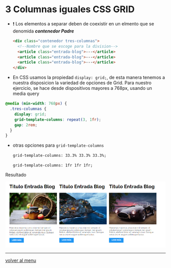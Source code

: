 # 3 Columnas iguales CSS GRID

- :heavy_exclamation_mark: Los elementos a separar deben de coexistir en un elmento que se denomida _**contenedor Padre**_

  ```html
  <div class="contenedor tres-columnas">
    <!--Nombre que se escoge para la division-->
    <article class="entrada-blog">---</article>
    <article class="entrada-blog">---</article>
    <article class="entrada-blog">---</article>
  </div>
  ```

- En CSS usamos la propiedad `display: grid;`, de esta manera tenemos a nuestra disposicion la variedad de opciones de Grid. Para nuestro ejercicio, se hace desde dispositivos mayores a 768px, usando un media query

```css
@media (min-width: 768px) {
  .tres-columnas {
    display: grid;
    grid-template-columns: repeat(3, 1fr);
    gap: 2rem;
  }
}
```

- otras opciones para `grid-template-columns`

  `grid-template-columns: 33.3% 33.3% 33.3%;`

  `grid-template-columns: 1fr 1fr 1fr;`

Resultado

![3 columnas GRID](/patternDesign/examples/03-3columnas_iguales_css_grid/img/tres-columnas-grid.png)

---

[volver al menu](/patternDesign)
